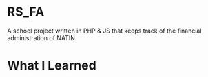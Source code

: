 # RS_FA

A school project written in PHP & JS that keeps track of the financial administration of NATIN.

# What I Learned

